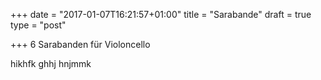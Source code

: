 +++
date = "2017-01-07T16:21:57+01:00"
title = "Sarabande"
draft = true
type = "post"

+++
6 Sarabanden für Violoncello

hikhfk ghhj hnjmmk 
